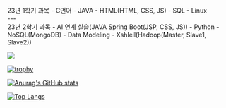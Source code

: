 <div>
23년 1학기 과목
- C언어
- JAVA
- HTML(HTML, CSS, JS)
- SQL
- Linux
</div>
---
<div>
23년 2학기 과목
- AI 연계 실습(JAVA Spring Boot(JSP, CSS, JS))
- Python
- NoSQL(MongoDB)
- Data Modeling 
- Xshlell(Hadoop(Master, Slave1, Slave2))
</div>
 
 <a href="mailto:donguk0105@gmail.com" target="_blank"><img src="https://img.shields.io/badge/donguk0105@gmail.com-EA4335?style=flat-square&logo=Gmail&logoColor=white"/></a>

[![trophy](https://github-profile-trophy.vercel.app/?username=donguk1)](https://github.com/donguk1/)

[![Anurag's GitHub stats](https://github-readme-stats.vercel.app/api?username=donguk1)](https://github.com/donguk1/)

[![Top Langs](https://github-readme-stats.vercel.app/api/top-langs/?username=donguk1)](https://github.com/donguk1/)
